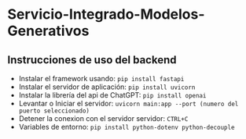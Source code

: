 # Servicio-Integrado-Modelos-Generativos
## Instrucciones de uso del backend
- Instalar el framework usando: `pip install fastapi`
- Instalar el servidor de aplicación: `pip install uvicorn`
- Instalar la librería del api de ChatGPT: `pip install openai`
- Levantar o Iniciar el servidor: `uvicorn main:app --port (numero del puerto seleccionado)`
- Detener la conexion con el servidor servidor: `CTRL+C`
- Variables de entorno: `pip install python-dotenv python-decouple`
